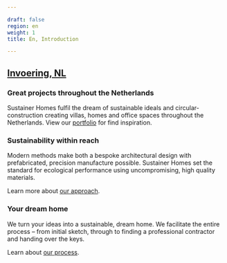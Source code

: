 ```yaml
---

draft: false
region: en
weight: 1
title: En, Introduction

---
```


## [Invoering, NL](https://www.sustainerhomes.nl/)

### Great projects throughout the Netherlands

Sustainer Homes fulfil the dream of sustainable ideals and circular-construction creating villas, homes and office spaces throughout the Netherlands. View our [portfolio](https://www.sustainerhomes.nl/projecten/) for find&nbsp;inspiration.

### Sustainability within reach

Modern methods make both a bespoke architectural design with prefabricated, precision manufacture possible. Sustainer Homes set the standard for ecological performance using uncompromising, high quality materials.

Learn more about [our approach](https://www.sustainerhomes.nl/concept/).

### Your dream home

We turn your ideas into a sustainable, dream home. We facilitate the entire process – from initial sketch, through to finding a professional contractor and handing over the keys.

Learn about [our process](https://www.sustainerhomes.nl/stappenplan/).
